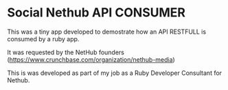 # Social Nethub API CONSUMER

This was a tiny app developed to demostrate how an API RESTFULL is consumed by a ruby app. 

It was requested by the NetHub founders (https://www.crunchbase.com/organization/nethub-media)

This is was developed as part of my job as a Ruby Developer Consultant for Nethub.

